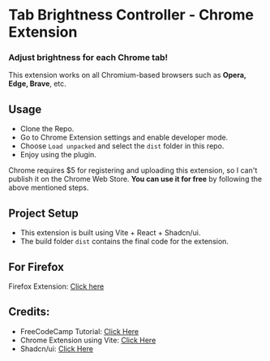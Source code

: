 # Tab Brightness Controller - Chrome Extension

### Adjust brightness for each Chrome tab!
This extension works on all Chromium-based browsers such as **Opera, Edge, Brave**, etc.

## Usage

- Clone the Repo.
- Go to Chrome Extension settings and enable developer mode.
- Choose `Load unpacked` and select the `dist` folder in this repo.
- Enjoy using the plugin.

Chrome requires $5 for registering and uploading this extension, so I can't publish it on the Chrome Web Store. **You can use it for free** by following the above mentioned steps.  
## Project Setup

- This extension is built using Vite + React + Shadcn/ui.
- The build folder `dist` contains the final code for the extension.

## For Firefox
Firefox Extension: [Click here](https://addons.mozilla.org/en-US/firefox/addon/brightnessslider/#:~:text=Shortcut%3A%20ctrl%2Bshift%2BL,escape%20to%20hide%20the%20slider)

## Credits:
- FreeCodeCamp Tutorial: [Click Here](https://youtu.be/0n809nd4Zu4)
- Chrome Extension using Vite: [Click Here](https://www.youtube.com/watch?v=GGi7Brsf7js)
- Shadcn/ui: [Click Here](https://ui.shadcn.com/)
